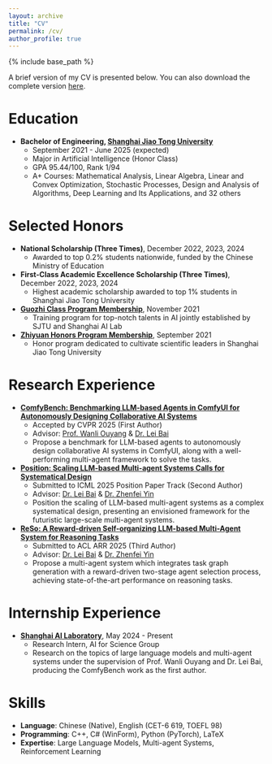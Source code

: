 ```yaml
---
layout: archive
title: "CV"
permalink: /cv/
author_profile: true
---
```


{% include base_path %}

A brief version of my CV is presented below. You can also download the complete version [here](https://xxyqwq.cn/files/resume.pdf).

Education
======
- **Bachelor of Engineering, [Shanghai Jiao Tong University](https://en.sjtu.edu.cn/about/general_information)**
  - September 2021 - June 2025 (expected)
  - Major in Artificial Intelligence (Honor Class)
  - GPA 95.44/100, Rank 1/94
  - A+ Courses: Mathematical Analysis, Linear Algebra, Linear and Convex Optimization, Stochastic Processes, Design and Analysis of Algorithms, Deep Learning and Its Applications, and 32 others

Selected Honors
======
- **National Scholarship (Three Times)**, December 2022, 2023, 2024
  - Awarded to top 0.2% students nationwide, funded by the Chinese Ministry of Education
- **First-Class Academic Excellence Scholarship (Three Times)**, December 2022, 2023, 2024
  - Highest academic scholarship awarded to top 1% students in Shanghai Jiao Tong University
- **[Guozhi Class Program Membership](http://www.qingyuan.sjtu.edu.cn/c/Introductiongzb)**, November 2021
  - Training program for top-notch talents in AI jointly established by SJTU and Shanghai AI Lab
- **[Zhiyuan Honors Program Membership](https://en.zhiyuan.sjtu.edu.cn/en/about/overview)**, September 2021
  - Honor program dedicated to cultivate scientific leaders in Shanghai Jiao Tong University

Research Experience
======
- **[ComfyBench: Benchmarking LLM-based Agents in ComfyUI for Autonomously Designing Collaborative AI Systems](https://arxiv.org/abs/2409.01392)**
  - Accepted by CVPR 2025 (First Author)
  - Advisor: [Prof. Wanli Ouyang](https://wlouyang.github.io/) & [Dr. Lei Bai](http://leibai.site/)
  - Propose a benchmark for LLM-based agents to autonomously design collaborative AI systems in ComfyUI, along with a well-performing multi-agent framework to solve the tasks.
- **[Position: Scaling LLM-based Multi-agent Systems Calls for Systematical Design](/404/)**
  - Submitted to ICML 2025 Position Paper Track (Second Author)
  - Advisor: [Dr. Lei Bai](http://leibai.site/) & [Dr. Zhenfei Yin](https://yinzhenfei.github.io/)
  - Position the scaling of LLM-based multi-agent systems as a complex systematical design, presenting an envisioned framework for the futuristic large-scale multi-agent systems.
- **[ReSo: A Reward-driven Self-organizing LLM-based Multi-Agent System for Reasoning Tasks](https://arxiv.org/abs/2503.02390)**
  - Submitted to ACL ARR 2025 (Third Author)
  - Advisor: [Dr. Lei Bai](http://leibai.site/) & [Dr. Zhenfei Yin](https://yinzhenfei.github.io/)
  - Propose a multi-agent system which integrates task graph generation with a reward-driven two-stage agent selection process, achieving state-of-the-art performance on reasoning tasks.

Internship Experience
======
- **[Shanghai AI Laboratory](https://www.shlab.org.cn/aboutus)**, May 2024 - Present
  - Research Intern, AI for Science Group
  - Research on the topics of large language models and multi-agent systems under the supervision of Prof. Wanli Ouyang and Dr. Lei Bai, producing the ComfyBench work as the first author.

Skills
======
- **Language**: Chinese (Native), English (CET-6 619, TOEFL 98)
- **Programming**: C++, C# (WinForm), Python (PyTorch), LaTeX
- **Expertise**: Large Language Models, Multi-agent Systems, Reinforcement Learning
